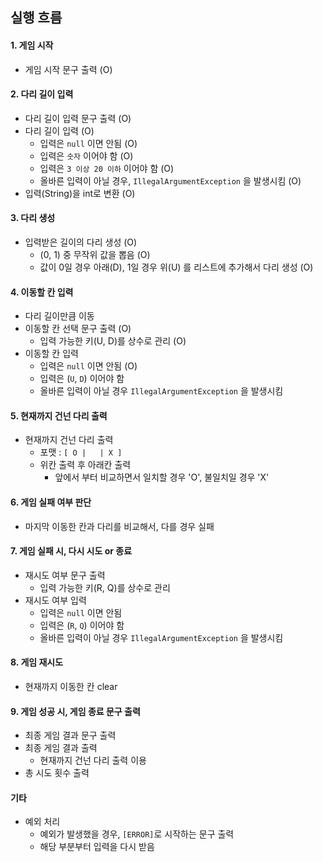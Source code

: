 ## 실행 흐름
#### 1. 게임 시작
* 게임 시작 문구 출력 (O)

#### 2. 다리 길이 입력
* 다리 길이 입력 문구 출력 (O)
* 다리 길이 입력 (O)
  * 입력은 `null` 이면 안됨 (O)
  * 입력은 `숫자` 이어야 함 (O)
  * 입력은 `3 이상 20 이하` 이어야 함 (O)
  * 올바른 입력이 아닐 경우, `IllegalArgumentException` 을 발생시킴 (O)
* 입력(String)을 int로 변환 (O)

#### 3. 다리 생성
* 입력받은 길이의 다리 생성 (O)
  * (0, 1) 중 무작위 값을 뽑음 (O)
  * 값이 0일 경우 아래(D), 1일 경우 위(U) 를 리스트에 추가해서 다리 생성 (O)

#### 4. 이동할 칸 입력
* 다리 길이만큼 이동
* 이동할 칸 선택 문구 출력 (O)
  * 입력 가능한 키(U, D)를 상수로 관리 (O)
* 이동할 칸 입력
  * 입력은 `null` 이면 안됨 (O)
  * 입력은 (`U`, `D`) 이어야 함
  * 올바른 입력이 아닐 경우 `IllegalArgumentException` 을 발생시킴

#### 5. 현재까지 건넌 다리 출력
* 현재까지 건넌 다리 출력
  * 포맷 : `[ O |   | X ]`
  * 위칸 출력 후 아래칸 출력
    * 앞에서 부터 비교하면서 일치할 경우 'O', 불일치일 경우 'X'

#### 6. 게임 실패 여부 판단
* 마지막 이동한 칸과 다리를 비교해서, 다를 경우 실패

#### 7. 게임 실패 시, 다시 시도 or 종료
* 재시도 여부 문구 출력
  * 입력 가능한 키(R, Q)를 상수로 관리
* 재시도 여부 입력
  * 입력은 `null` 이면 안됨
  * 입력은 (`R`, `Q`) 이어야 함
  * 올바른 입력이 아닐 경우 `IllegalArgumentException` 을 발생시킴

#### 8. 게임 재시도
* 현재까지 이동한 칸 clear

#### 9. 게임 성공 시, 게임 종료 문구 출력
* 최종 게임 결과 문구 출력
* 최종 게임 결과 출력
  * 현재까지 건넌 다리 출력 이용
* 총 시도 횟수 출력

#### 기타
* 예외 처리
  * 예외가 발생했을 경우, `[ERROR]`로 시작하는 문구 출력
  * 해당 부분부터 입력을 다시 받음
